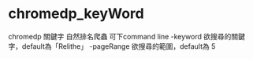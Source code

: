 # chromedp_keyWord
chromedp 關鍵字 自然排名爬蟲
可下command line
-keyword 欲搜尋的關鍵字，default為「Relithe」
-pageRange 欲搜尋的範圍，default為 5
